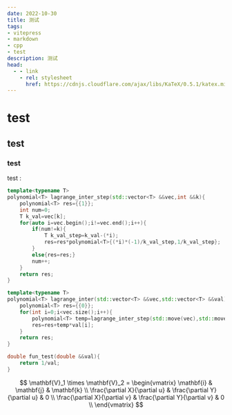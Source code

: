 ```yaml
---
date: 2022-10-30
title: 测试
tags:
- vitepress
- markdown
- cpp
- test
description: 测试
head:
  - - link
    - rel: stylesheet
      href: https://cdnjs.cloudflare.com/ajax/libs/KaTeX/0.5.1/katex.min.css
---
```


# test

## test

### test

test :

```cpp
template<typename T>
polynomial<T> lagrange_inter_step(std::vector<T> &&vec,int &&k){
    polynomial<T> res={{1}};
    int num=0;
    T k_val=vec[k];
    for(auto i=vec.begin();i!=vec.end();i++){
        if(num!=k){
            T k_val_step=k_val-(*i);
            res=res*polynomial<T>{(*i)*(-1)/k_val_step,1/k_val_step};
        }
        else{res=res;}
        num++;
    }
    return res;
}

template<typename T>
polynomial<T> lagrange_inter(std::vector<T> &&vec,std::vector<T> &&val){
    polynomial<T> res={{0}};
    for(int i=0;i<vec.size();i++){
        polynomial<T> temp=lagrange_inter_step(std::move(vec),std::move(i));
        res=res+temp*val[i];
    }
    return res;
}

double fun_test(double &&val){
    return 1/val;
}
```

$$
\mathbf{V}_1 \times \mathbf{V}_2 =  \begin{vmatrix}
\mathbf{i} & \mathbf{j} & \mathbf{k} \\
\frac{\partial X}{\partial u} &  \frac{\partial Y}{\partial u} & 0 \\
\frac{\partial X}{\partial v} &  \frac{\partial Y}{\partial v} & 0 \\
\end{vmatrix}
$$

